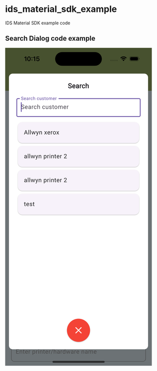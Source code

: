 # ids_material_sdk_example
IDS Material SDK example code

## Search Dialog code example
![search-dialog.png](assets/search-dialog.png)

